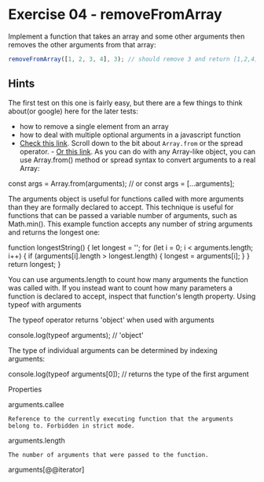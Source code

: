 # Exercise 04 - removeFromArray

Implement a function that takes an array and some other arguments then removes the other arguments from that array:

```javascript
removeFromArray([1, 2, 3, 4], 3); // should remove 3 and return [1,2,4]
```

## Hints

The first test on this one is fairly easy, but there are a few things to think about(or google) here for the later tests:

- how to remove a single element from an array
- how to deal with multiple optional arguments in a javascript function
- [Check this link](https://developer.mozilla.org/en-US/docs/Web/JavaScript/Reference/Functions/arguments).  Scroll down to the bit about `Array.from` or the spread operator. - [Or this link](https://developer.mozilla.org/en-US/docs/Web/JavaScript/Reference/Functions/rest_parameters).
  As you can do with any Array-like object, you can use Array.from() method or spread syntax to convert arguments to a real Array:

const args = Array.from(arguments);
// or
const args = [...arguments];

The arguments object is useful for functions called with more arguments than they are formally declared to accept. This technique is useful for functions that can be passed a variable number of arguments, such as Math.min(). This example function accepts any number of string arguments and returns the longest one:

function longestString() {
  let longest = '';
  for (let i = 0; i < arguments.length; i++) {
    if (arguments[i].length > longest.length) {
      longest = arguments[i];
    }
  }
  return longest;
}

You can use arguments.length to count how many arguments the function was called with. If you instead want to count how many parameters a function is declared to accept, inspect that function's length property.
Using typeof with arguments

The typeof operator returns 'object' when used with arguments

console.log(typeof arguments); // 'object'

The type of individual arguments can be determined by indexing arguments:

console.log(typeof arguments[0]); // returns the type of the first argument

Properties

arguments.callee

    Reference to the currently executing function that the arguments belong to. Forbidden in strict mode.
arguments.length

    The number of arguments that were passed to the function.
arguments[@@iterator]

